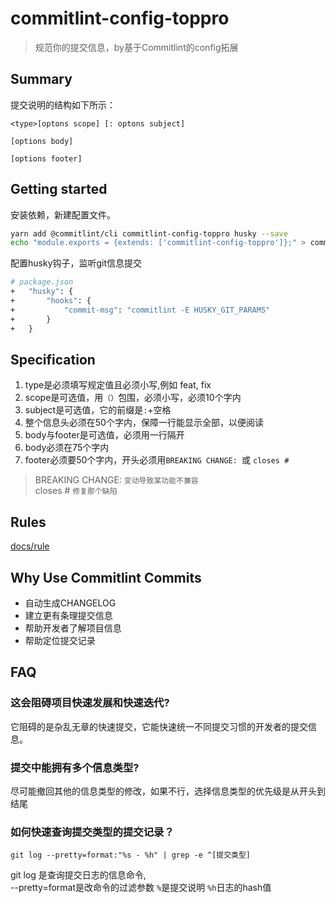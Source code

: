 
# commitlint-config-toppro
> 规范你的提交信息，by基于Commitlint的config拓展

## Summary
提交说明的结构如下所示：

```
<type>[optons scope] [: optons subject]

[options body]

[options footer]
```


## Getting started
安装依赖，新建配置文件。

```sh
yarn add @commitlint/cli commitlint-config-toppro husky --save
echo "module.exports = {extends: ['commitlint-config-toppro']};" > commitlint.config.js
```

配置husky钩子，监听git信息提交

```sh
# package.json
+	"husky": {
+		"hooks": {
+			"commit-msg": "commitlint -E HUSKY_GIT_PARAMS"
+		}
+	}
```

## Specification

1. type是必须填写规定值且必须小写,例如 feat, fix
2. scope是可选值，用```（）```包围，必须小写，必须10个字内
3. subject是可选值，它的前缀是```:```+空格
4. 整个信息头必须在50个字内，保障一行能显示全部，以便阅读
5. body与footer是可选值，必须用一行隔开
6. body必须在75个字内
7. footer必须要50个字内，开头必须用```BREAKING CHANGE: ```或 ```closes # ```


> BREAKING CHANGE:  ```变动导致某功能不兼容```   
> closes # ```修复那个缺陷```

## Rules

[docs/rule](./docs/rule.md) 

## Why Use Commitlint Commits
* 自动生成CHANGELOG
* 建立更有条理提交信息
* 帮助开发者了解项目信息
* 帮助定位提交记录

## FAQ

### 这会阻碍项目快速发展和快速迭代?
它阻碍的是杂乱无章的快速提交，它能快速统一不同提交习惯的开发者的提交信息。

### 提交中能拥有多个信息类型?
尽可能撤回其他的信息类型的修改，如果不行，选择信息类型的优先级是从开头到结尾

### 如何快速查询提交类型的提交记录？
```
git log --pretty=format:"%s - %h" | grep -e ^[提交类型]
```
git log 是查询提交日志的信息命令,    
--pretty=format是改命令的过滤参数 ```%```是提交说明 ```%h```日志的hash值